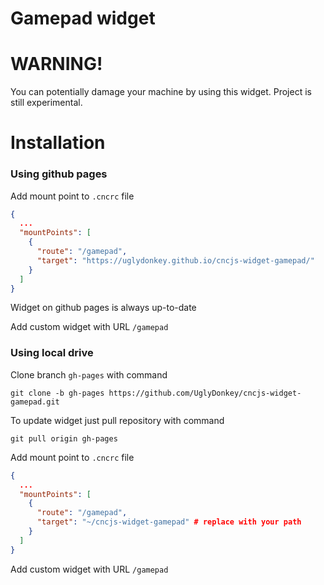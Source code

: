# Gamepad widget

# WARNING!
You can potentially damage your machine by using this widget. Project is still experimental.

# Installation

### Using github pages

Add mount point to `.cncrc` file
```json
{
  ...
  "mountPoints": [
    {
      "route": "/gamepad",
      "target": "https://uglydonkey.github.io/cncjs-widget-gamepad/"
    }
  ]
}
```
Widget on github pages is always up-to-date

Add custom widget with URL `/gamepad`

### Using local drive

Clone branch `gh-pages` with command
```shell
git clone -b gh-pages https://github.com/UglyDonkey/cncjs-widget-gamepad.git
```
To update widget just pull repository with command
```shell
git pull origin gh-pages
```

Add mount point to `.cncrc` file
```json
{
  ...
  "mountPoints": [
    {
      "route": "/gamepad",
      "target": "~/cncjs-widget-gamepad" # replace with your path
    }
  ]
}
```
Add custom widget with URL `/gamepad`
